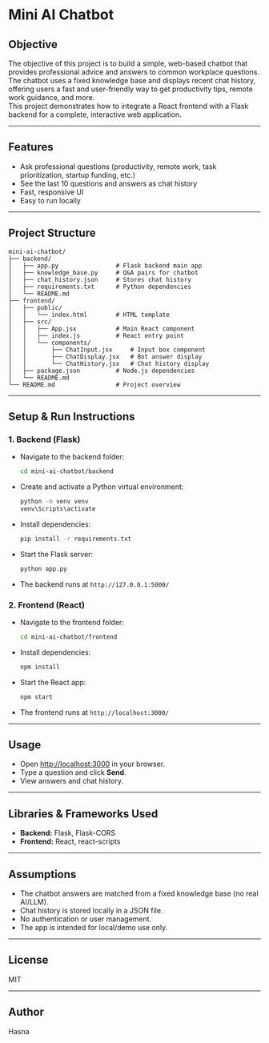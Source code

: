 # Mini AI Chatbot

## Objective

The objective of this project is to build a simple, web-based chatbot that provides professional advice and answers to common workplace questions.  
The chatbot uses a fixed knowledge base and displays recent chat history, offering users a fast and user-friendly way to get productivity tips, remote work guidance, and more.  
This project demonstrates how to integrate a React frontend with a Flask backend for a complete, interactive web application.

---

## Features

- Ask professional questions (productivity, remote work, task prioritization, startup funding, etc.)
- See the last 10 questions and answers as chat history
- Fast, responsive UI
- Easy to run locally

---

## Project Structure

```
mini-ai-chatbot/
├── backend/
│   ├── app.py                # Flask backend main app
│   ├── knowledge_base.py     # Q&A pairs for chatbot
│   ├── chat_history.json     # Stores chat history
│   ├── requirements.txt      # Python dependencies
│   └── README.md
├── frontend/
│   ├── public/
│   │   └── index.html        # HTML template
│   ├── src/
│   │   ├── App.jsx           # Main React component
│   │   ├── index.js          # React entry point
│   │   └── components/
│   │       ├── ChatInput.jsx     # Input box component
│   │       ├── ChatDisplay.jsx   # Bot answer display
│   │       └── ChatHistory.jsx   # Chat history display
│   ├── package.json          # Node.js dependencies
│   └── README.md
└── README.md                 # Project overview
```

---

## Setup & Run Instructions

### 1. Backend (Flask)

- Navigate to the backend folder:
  ```bash
  cd mini-ai-chatbot/backend
  ```
- Create and activate a Python virtual environment:
  ```bash
  python -m venv venv
  venv\Scripts\activate
  ```
- Install dependencies:
  ```bash
  pip install -r requirements.txt
  ```
- Start the Flask server:
  ```bash
  python app.py
  ```
- The backend runs at `http://127.0.0.1:5000/`

### 2. Frontend (React)

- Navigate to the frontend folder:
  ```bash
  cd mini-ai-chatbot/frontend
  ```
- Install dependencies:
  ```bash
  npm install
  ```
- Start the React app:
  ```bash
  npm start
  ```
- The frontend runs at `http://localhost:3000/`

---

## Usage

- Open [http://localhost:3000](http://localhost:3000) in your browser.
- Type a question and click **Send**.
- View answers and chat history.

---

## Libraries & Frameworks Used

- **Backend:** Flask, Flask-CORS
- **Frontend:** React, react-scripts

---

## Assumptions

- The chatbot answers are matched from a fixed knowledge base (no real AI/LLM).
- Chat history is stored locally in a JSON file.
- No authentication or user management.
- The app is intended for local/demo use only.

---

## License

MIT

---

## Author

Hasna